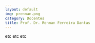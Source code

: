 ```yaml
---
layout: default
img: prennan.png
category: Docentes
title: Prof. Dr. ​Rennan Ferreira Dantas
---
```


etc etc etc
